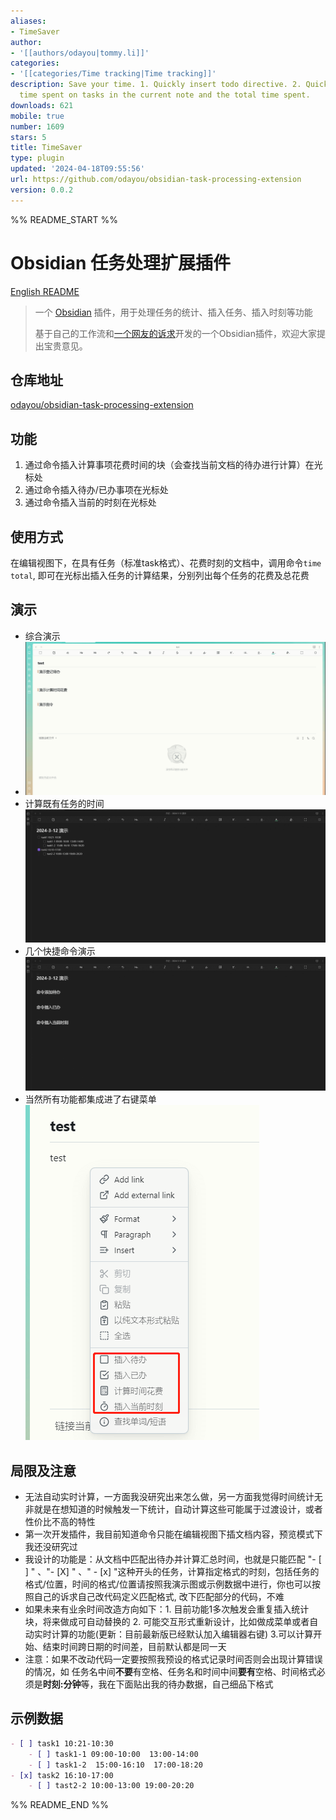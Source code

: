 ```yaml
---
aliases:
- TimeSaver
author:
- '[[authors/odayou|tommy.li]]'
categories:
- '[[categories/Time tracking|Time tracking]]'
description: Save your time. 1. Quickly insert todo directive. 2. Quickly count the
  time spent on tasks in the current note and the total time spent.
downloads: 621
mobile: true
number: 1609
stars: 5
title: TimeSaver
type: plugin
updated: '2024-04-18T09:55:56'
url: https://github.com/odayou/obsidian-task-processing-extension
version: 0.0.2
---
```


%% README_START %%

# Obsidian 任务处理扩展插件

[English README](https://github.com/odayou/task-processing-extension/blob/master/README_en.md)

> 一个 [Obsidian](https://obsidian.md/) 插件，用于处理任务的统计、插入任务、插入时刻等功能
>
> 基于自己的工作流和[一个网友的诉求](https://forum-zh.obsidian.md/t/topic/30252/4)开发的一个Obsidian插件，欢迎大家提出宝贵意见。

## 仓库地址

[odayou/obsidian-task-processing-extension](https://github.com/odayou/task-processing-extension)

## 功能

1. 通过命令插入计算事项花费时间的块（会查找当前文档的待办进行计算）在光标处
2. 通过命令插入待办/已办事项在光标处
3. 通过命令插入当前的时刻在光标处

## 使用方式

在编辑视图下，在具有任务（标准task格式）、花费时刻的文档中，调用命令`time total`, 即可在光标出插入任务的计算结果，分别列出每个任务的花费及总花费

## 演示
- 综合演示
- ![综合演示](https://raw.githubusercontent.com/odayou/obsidian-task-processing-extension/HEAD/screen/综合演示.gif)
- 计算既有任务的时间
![任务耗时统计演示](https://raw.githubusercontent.com/odayou/obsidian-task-processing-extension/HEAD/screen/任务耗时统计演示.gif)
- 几个快捷命令演示
![任务快捷编辑演示](https://raw.githubusercontent.com/odayou/obsidian-task-processing-extension/HEAD/screen/任务快捷编辑演示.gif)
- 当然所有功能都集成进了右键菜单
![右键菜单演示](https://raw.githubusercontent.com/odayou/obsidian-task-processing-extension/HEAD/screen/快捷菜单示例.png)

## 局限及注意

- 无法自动实时计算，一方面我没研究出来怎么做，另一方面我觉得时间统计无非就是在想知道的时候触发一下统计，自动计算这些可能属于过渡设计，或者性价比不高的特性
- 第一次开发插件，我目前知道命令只能在编辑视图下插文档内容，预览模式下我还没研究过
- 我设计的功能是：从文档中匹配出待办并计算汇总时间，也就是只能匹配 "- [ ] " 、"- [X] " 、" - [x] "这种开头的任务，计算指定格式的时刻，包括任务的格式/位置，时间的格式/位置请按照我演示图或示例数据中进行，你也可以按照自己的诉求自己改代码定义匹配格式, 改下匹配部分的代码，不难
- 如果未来有业余时间改造方向如下：1. 目前功能1多次触发会重复插入统计块，将来做成可自动替换的 2. 可能交互形式重新设计，比如做成菜单或者自动实时计算的功能(更新：目前最新版已经默认加入编辑器右键) 3.可以计算开始、结束时间跨日期的时间差，目前默认都是同一天
- 注意：如果不改动代码一定要按照我预设的格式记录时间否则会出现计算错误的情况，如 任务名中间**不要**有空格、任务名和时间中间**要有**空格、时间格式必须是**时刻:分钟**等，我在下面贴出我的待办数据，自己细品下格式
  
## 示例数据

```markdown
- [ ] task1 10:21-10:30
    - [ ] task1-1 09:00-10:00  13:00-14:00
    - [ ] task1-2  15:00-16:10  17:00-18:20
- [x] task2 16:10-17:00
    - [ ] tast2-2 10:00-13:00 19:00-20:20
```


%% README_END %%